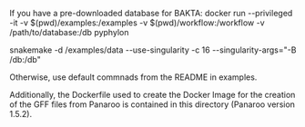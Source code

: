 If you have a pre-downloaded database for BAKTA:
docker run --privileged -it   -v $(pwd)/examples:/examples   -v $(pwd)/workflow:/workflow   -v /path/to/database:/db   pyphylon

snakemake -d /examples/data --use-singularity -c 16  --singularity-args="-B /db:/db"

Otherwise, use default commnads from the README in examples. 

Additionally, the Dockerfile used to create the Docker Image for the creation of the GFF files from Panaroo is contained in this directory (Panaroo version 1.5.2). 